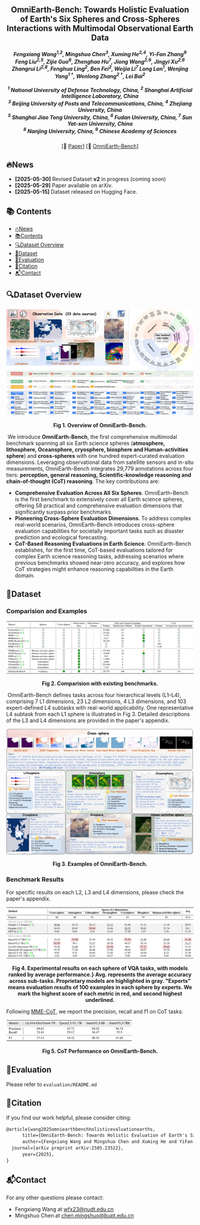 <div align="center">
  <h2><strong>OmniEarth-Bench: Towards Holistic Evaluation of Earth's Six Spheres and Cross-Spheres Interactions with Multimodal Observational Earth Data</strong></h2>
  <h5>
  Fengxiang Wang<sup>1,2</sup>, Mingshuo Chen<sup>3</sup>, Xuming He<sup>2,4</sup>,  Yi-Fan Zhang<sup>9</sup>
      <br/>
  Feng Liu<sup>2,5</sup>, Zijie Guo<sup>6</sup>, Zhenghao Hu<sup>7</sup>, Jiong Wang<sup>2,6</sup>, Jingyi Xu<sup>2,6</sup>
      <br/>
  Zhangrui Li<sup>2,8</sup>, Fenghua Ling<sup>2</sup>, Ben Fei<sup>2</sup>, Weijia Li<sup>7</sup>
  Long Lan<sup>1</sup>, Wenjing Yang<sup>1&nbsp;†</sup>, Wenlong Zhang<sup>2&nbsp;†</sup>, Lei Bai<sup>2</sup>
      <br/><br/>
    <sup>1</sup> National University of Defense Technology, China, <sup>2</sup> Shanghai Artificial Intelligence Laboratory, China
      <br/>
    <sup>3</sup> Beijing University of Posts and Telecommunications, China, <sup>4</sup> Zhejiang University, China
      <br/>
    <sup>5</sup> Shanghai Jiao Tong University, China, <sup>6</sup> Fudan University, China, <sup>7</sup> Sun Yat-sen University, China
      <br/>
    <sup>8</sup> Nanjing University, China, <sup>9</sup> Chinese Academy of Sciences
  </h5>
  <p>
    [📃 <a href="https://arxiv.org/abs/2505.23522" target="_blank">Paper</a>]
    [🤗 <a href="https://huggingface.co/datasets/initiacms/OmniEarth-Bench" target="_blank">OmniEarth-Bench</a>]
  </p>
</div>


## 🔥News

* **[2025-05-30]** Revised Dataset **v2** in progress (coming soon)
* **[2025-05-29]** Paper available on arXiv.
* **[2025-05-15]** Dataset released on Hugging Face.

## 📚 Contents

- [🔥News](#news)
- [📚Contents](#-contents)
- [🔍Dataset Overview](#dataset-overview)
- [📸Dataset](#dataset)
- [🚀Evaluation](#evaluation)
- [🔗Citation](#citation)
- [📬Contact](#contact)

## 🔍Dataset Overview

![overview](assets/overview.jpg)

<p align="center"><strong>Fig 1. Overview of OmniEarth-Bench.</strong></p>

​	We introduce **OmniEarth-Bench**, the first comprehensive multimodal benchmark spanning all six Earth science spheres (**atmosphere, lithosphere, Oceansphere, cryosphere, biosphere and Human-activities sphere**) and **cross-spheres** with one hundred expert-curated evaluation dimensions. Leveraging observational data from satellite sensors and in-situ measurements, OmniEarth-Bench integrates 29,779 annotations across four tiers: **perception, general reasoning, Scientific‑knowledge reasoning and chain-of-thought (CoT) reasoning**. The key contributions are:

* **Comprehensive Evaluation Across All Six Spheres**. OmniEarth-Bench is the first benchmark to extensively cover all Earth science spheres, offering 58 practical and comprehensive evaluation dimensions that significantly surpass prior benchmarks.
* **Pioneering Cross-Sphere Evaluation Dimensions**. To address complex real-world scenarios, OmniEarth-Bench introduces cross-sphere evaluation capabilities for societally important tasks such as disaster prediction and ecological forecasting.
* **CoT-Based Reasoning Evaluations in Earth Science**. OmniEarth-Bench establishes, for the first time, CoT-based evaluations tailored for complex Earth science reasoning tasks, addressing scenarios where previous benchmarks showed near-zero accuracy, and explores how CoT strategies might enhance reasoning capabilities in the Earth domain.

## 📸Dataset

### Comparision and Examples

![comparison](assets/comparison.jpg)

<p align="center"><strong>Fig 2. Comparision with existing benchmarks.</strong></p>

​	OmniEarth-Bench defines tasks across four hierarchical levels (L1–L4), comprising 7 L1 dimensions, 23 L2 dimensions, 4 L3 dimensions, and 103 expert-defined L4 subtasks with real-world applicability. One representative L4 subtask from each L1 sphere is illustrated in Fig 3. Detailed descriptions of the L3 and L4 dimensions are provided in the paper's appendix.

![example](assets/example.jpg)

<p align="center"><strong>Fig 3. Examples of OmniEarth-Bench.</strong></p>

### Benchmark Results

For specific results on each L2, L3 and L4 dimensions, please check the paper's appendix.

![L1](assets/L1.jpg)

<p align="center"><strong>Fig 4. Experimental results on each sphere of VQA tasks, with models ranked by average performance.} Avg. represents the average accuracy across sub-tasks. Proprietary models are highlighted in gray. "Experts" means evaluation results of 100 examples in each sphere by experts. We mark the highest score of each metric in red, and second highest underlined.</strong></p>

Following [MME-CoT](https://github.com/MME-Benchmarks/MME-CoT), we report the precision, recall and f1 on CoT tasks:

<img src="assets/CoT.jpg" alt="CoT" style="zoom: 33%;" />

<p align="center"><strong>Fig 5. CoT Performance on OmniEarth-Bench.</strong></p>

## 🚀Evaluation

Please refer to `evaluation/README.md`

## 🔗Citation

If you find our work helpful, please consider citing:

```latex
@article{wang2025omniearthbenchholisticevaluationearths,
      title={OmniEarth-Bench: Towards Holistic Evaluation of Earth's Six Spheres and Cross-Spheres Interactions with Multimodal Observational Earth Data}, 
      author={Fengxiang Wang and Mingshuo Chen and Xuming He and YiFan Zhang and Feng Liu and Zijie Guo and Zhenghao Hu and Jiong Wang and Jingyi Xu and Zhangrui Li and Fenghua Ling and Ben Fei and Weijia Li and Long Lan and Wenjing Yang and Wenlong Zhang and Lei Bai},
  journal={arXiv preprint arXiv:2505.23522},
      year={2025},
}
```

## 📬Contact

For any other questions please contact:

- Fengxiang Wang at [wfx23@nudt.edu.cn](mailto:wfx23@nudt.edu.cn)
- Mingshuo Chen at [chen.mingshuo@bupt.edu.cn](mailto:chen.mingshuo@bupt.edu.cn)

